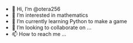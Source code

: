 - 👋 Hi, I’m @otera256
- 👀 I’m interested in mathematics
- 🌱 I’m currently learning Python to make a game
- 💞️ I’m looking to collaborate on ...
- 📫 How to reach me ...

<!---
otera256/otera256 is a ✨ special ✨ repository because its `README.md` (this file) appears on your GitHub profile.
You can click the Preview link to take a look at your changes.
--->
